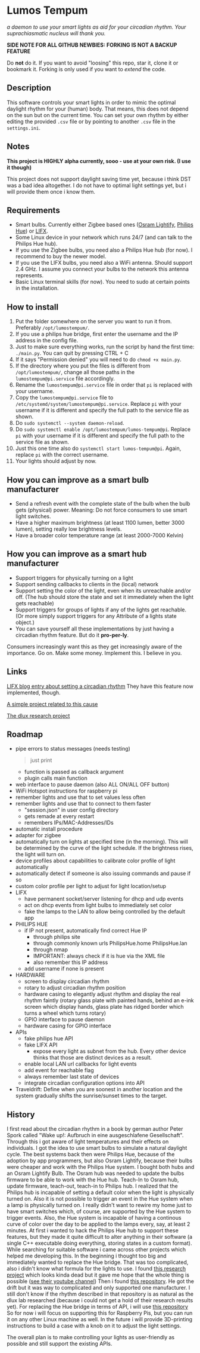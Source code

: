 # Lumos Tempum
_a daemon to use your smart lights as aid for your circadian rhythm. Your suprachiasmatic nucleus will thank you._

**SIDE NOTE FOR ALL GITHUB NEWBIES: FORKING IS NOT A BACKUP FEATURE**

Do **not** do it. If you want to avoid "loosing" this repo, star it, clone it or bookmark it.
Forking is only used if you want to *extend* the code.

## Description
This software controls your smart lights in order to mimic the optimal daylight rhythm for your (human) body.
That means, this does not depend on the sun but on the current time.
You can set your own rhythm by either editing the provided `.csv` file or by pointing to another `.csv` file in the `settings.ini`.

## Notes
**This project is HIGHLY alpha currently, sooo - use at your own risk. (I use it though)**

This project does not support daylight saving time yet, because i think DST was a bad idea altogether.
I do not have to optimal light settings yet, but i will provide them once i know them.

## Requirements
* Smart bulbs. Currently either Zigbee based ones ([Osram Lightify](https://www.osram.com/lightify), [Philips Hue](http://www2.meethue.com/en-us)) or [LIFX](https://lifx.com).
* Some Linux device in your network which runs 24/7 (and can talk to the Philips Hue hub).
* If you use the Zigbee bulbs, you need also a Philips Hue hub (for now). I recommend to buy the newer model.
* If you use the LIFX bulbs, you need also a WiFi antenna. Should support 2.4 GHz. I assume you connect your bulbs to the network this antenna represents.
* Basic Linux terminal skills (for now). You need to sudo at certain points in the installation.

## How to install
1. Put the folder somewhere on the server you want to run it from. Preferably `/opt/lumostempum/`.
2. If you use a philips hue bridge, first enter the username and the IP address in the config file.
3. Just to make sure everything works, run the script by hand the first time: `./main.py`. You can quit by pressing CTRL + C
4. If it says "Permission denied" you will need to do `chmod +x main.py`.
5. If the directory where you put the files is different from `/opt/lumostempum/`, change all those paths in the `lumostempum@pi.service` file accordingly.
6. Rename the `lumostempum@pi.service` file in order that `pi` is replaced with your username.
7. Copy the `lumostempum@pi.service` file to `/etc/systemd/system/lumostempum@pi.service`. Replace `pi` with your username if it is different and specify the full path to the service file as shown.
8. Do `sudo systemctl --system daemon-reload`.
9. Do `sudo systemctl enable /opt/lumostempum/lumos-tempum@pi`. Replace `pi` with your username if it is different and specify the full path to the service file as shown.
10. Just this one time also do `systemctl start lumos-tempum@pi`. Again, replace `pi` with the correct username.
11. Your lights should adjust by now.

## How you can improve as a smart bulb manufacturer
* Send a refresh event with the complete state of the bulb when the bulb gets (physical) power. Meaning: Do not force consumers to use smart light switches.
* Have a higher maximum brightness (at least 1100 lumen, better 3000 lumen), setting really low brightness levels.
* Have a broader color temperature range (at least 2000-7000 Kelvin)

## How you can improve as a smart hub manufacturer
* Support triggers for physically turning on a light
* Support sending callbacks to clients in the (local) network
* Support setting the color of the light, even when its unreachable and/or off. (The hub should store the state and set it immediately when the light gets reachable)
* Support triggers for groups of lights if any of the lights get reachable. (Or more simply support triggers for any Attribute of a lights state object.)
* You can save yourself all these implementations by just having a circadian rhythm feature. But do it **pro-per-ly**.

Consumers increasingly want this as they get increasingly aware of the importance. Go on. Make some money. Implement this. I believe in you.

## Links
[LIFX blog entry about setting a circadian rhythm](https://www.lifx.com/blogs/light-matters/19034143-the-lighter-side-of-circadian-rhythms) They have this feature now implemented, though.

[A simple project related to this cause](https://www.instructables.com/id/Hueberry/?ALLSTEPS)

[The dlux research project](http://dlux.cae.drexel.edu/)

## Roadmap
* pipe errors to status messages (needs testing)
    > just print
    * function is passed as callback argument
    * plugin calls main function
* web interface to pause daemon (also ALL ON/ALL OFF button)
* WiFi Hotspot instructions for raspberry pi
* remember lights and use that to set values less often
* remember lights and use that to connect to them faster
    * "session.json" in user config directory
    * gets remade at every restart
    * remembers IPs/MAC-Addresses/IDs
* automatic install procedure
* adapter for zigbee
* automatically turn on lights at specified time (in the morning). This will be determined by the curve of the light schedule. If the brightness rises, the light will turn on.
* device profiles about capabilities to calibrate color profile of light automatically
* automatically detect if someone is also issuing commands and pause if so
* custom color profile per light to adjust for light location/setup
* LIFX
    * have permanent socket/server listening for dhcp and udp events
    * act on dhcp events from light bulbs to immediately set color
    * fake the lamps to the LAN to allow being controlled by the default app
* PHILIPS HUE
    * if IP not present, automatically find correct Hue IP
        * through philips site
        * through commonly known urls
            PhilipsHue.home
            PhilipsHue.lan
        * through nmap
        * IMPORTANT: always check if it is hue via the XML file
        * also remember this IP address
    * add username if none is present
* HARDWARE
    * screen to display circadian rhythm
    * rotary to adjust circadian rhythm position
    * hardware casing to elegantly adjust rhythm and display the real rhythm faintly (rotary glass plate with painted hands, behind an e-ink screen which display hands, glass plate has ridged border which turns a wheel which turns rotary)
    * GPIO interface to pause daemon
    * hardware casing for GPIO interface
* APIs
    * fake philips hue API
    * fake LIFX API
        * expose every light as subnet from the hub. Every other device thinks that those are distinct devices as a result.
    * enable local LAN url callbacks for light events
    * add event for reachable flag
    * always remember last state of devices
    * integrate circadian configuration options into API
* Traveldrift: Define when you are soonest in another location and the system gradually shifts the sunrise/sunset times to the target.

## History
I first read about the circadian rhythm in a book by german author Peter Spork called "Wake up!: Aufbruch in eine ausgeschlafene Gesellschaft".
Through this i got aware of light temperatures and their effects on individuals.
I got the idea to use smart bulbs to simulate a natural daylight cycle.
The best systems back then were Philips Hue, because of the adoption by app programmers, but also Osram Lightify, because their bulbs were cheaper and work with the Philips Hue system.
I bought both hubs and an Osram Lightify Bulb.
The Osram hub was needed to update the bulbs firmware to be able to work with the Hue hub.
Teach-In to Osram hub, update firmware, teach-out, teach-in to Philips hub.
I realized that the Philips hub is incapable of setting a default color when the light is physically turned on.
Also it is not possible to trigger an event in the Hue system when a lamp is physically turned on.
I really didn't want to rewire my home just to have smart switches which, of course, are supported by the Hue system to trigger events.
Also, the Hue system is incapable of having a continous curve of color over the day to be applied to the lamps every, say, at least 2 minutes.
At first i wanted to hack the Philips Hue hub to support these features, but they made it quite difficult to alter anything in their software (a single C++ executable doing everything, storing states in a custom format).
While searching for suitable software i came across other projects which helped me developing this.
In the beginning i thought too big and immediately wanted to replace the Hue bridge. That was too complicated, also i didn't know what formula for the lights to use.
I found [this research project](http://dlux.cae.drexel.edu/) which looks kinda dead but it gave me hope that the whole thing is possible ([see their youtube channel](https://www.youtube.com/channel/UCsOSV4Br6XvsntST2aNTAkA))
Then i found [this repository](https://github.com/ancillarymagnet/lifx_circ). He got the drift but it was way to complicated and only supported one manufacturer.
I still don't know if the rhythm described in that repository is as natural as the dlux lab researched (because i could not get a hold of their research results yet).
For replacing the Hue bridge in terms of API, i will use [this repository](https://github.com/jarvisinc/PhilipsHueRemoteAPI)
So for now i will focus on supporting this for Raspberry Pis, but you can run it on any other Linux machine as well.
In the future i will provide 3D-printing instructions to build a case with a knob on it to adjust the light settings.

The overall plan is to make controlling your lights as user-friendly as possible and still support the existing APIs.
